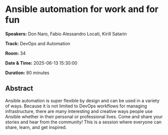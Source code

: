 # Ansible automation for work and for fun

**Speakers:** Don Naro, Fabio Alessandro Locati, Kirill Satarin
                    
**Track:** DevOps and Automation
                    
**Room:** 34
                    
**Date & Time:** 2025-06-13 15:30:00
                    
**Duration:** 80 minutes
                    
## Abstract
                    
Ansible automation is super flexible by design and can be used in a variety of ways. Because it is not limited to DevOps workflows for managing infrastructure, there are many interesting and creative ways people use Ansible whether in their personal or professional lives. Come and share your stories and hear from the community! This is a session where everyone can share, learn, and get inspired.
